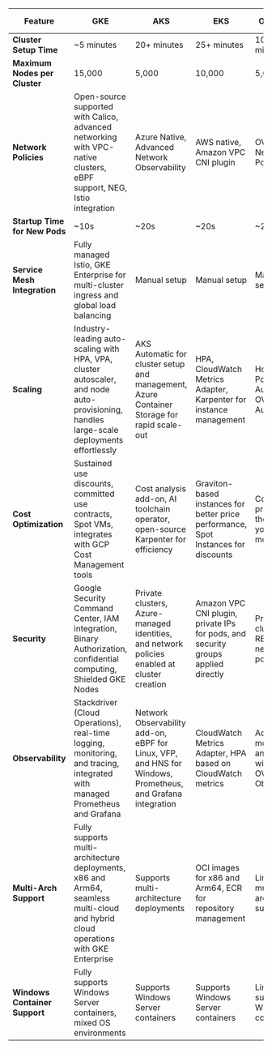 |         Feature           |                                                                    GKE                                                                    |                                                     AKS                                                     |                                         EKS                                         |                          OVH Cloud                          |                      Digital Ocean                      |                                    IBM                                     |                                 RedHat Open Shift                                 |
|---------------------------|-------------------------------------------------------------------------------------------------------------------------------------------|-------------------------------------------------------------------------------------------------------------|-------------------------------------------------------------------------------------|-------------------------------------------------------------|---------------------------------------------------------|----------------------------------------------------------------------------|-----------------------------------------------------------------------------------|
| **Cluster Setup Time**        | ~5 minutes                                                                                                                                | 20+ minutes                                                                                                 | 25+ minutes                                                                         | 10-15 minutes                                               | 8-12 minutes                                            | 15-20 minutes                                                              | 15-20 minutes                                                                     |
| **Maximum Nodes per Cluster** | 15,000                                                                                                                                    | 5,000                                                                                                       | 10,000                                                                              | 5,000                                                       | 1,000                                                   | 5,000                                                                      | 1,000                                                                             |
| **Network Policies**          | Open-source supported with Calico, advanced networking with VPC-native clusters, eBPF support, NEG, Istio integration                     | Azure Native, Advanced Network Observability                                                                | AWS native, Amazon VPC CNI plugin                                                   | OVHcloud Network Policies                                   | Supports Calico for network policies                    | Calico and Cilium for network policies                                     | OpenShift SDN, Calico                                                             |
| **Startup Time for New Pods** | ~10s                                                                                                                                      | ~20s                                                                                                        | ~20s                                                                                | ~20s                                                        | ~15s                                                    | ~20s                                                                       | ~25s                                                                              |
| **Service Mesh Integration**  | Fully managed Istio, GKE Enterprise for multi-cluster ingress and global load balancing                                                   | Manual setup                                                                                                | Manual setup                                                                        | Manual setup                                                | Manual setup                                            | Manual setup                                                               | Fully managed Istio, Red Hat Service Mesh                                         |
| **Scaling**                   | Industry-leading auto-scaling with HPA, VPA, cluster autoscaler, and node auto-provisioning, handles large-scale deployments effortlessly | AKS Automatic for cluster setup and management, Azure Container Storage for rapid scale-out                 | HPA, CloudWatch Metrics Adapter, Karpenter for instance management                  | Horizontal Pod Autoscaler, OVHcloud Autoscaler              | HPA, Vertical Pod Autoscaler, cluster autoscaler        | HPA, VPA, IBM Multicloud Manager for scaling                               | Horizontal Pod Autoscaler, Vertical Pod Autoscaler, cluster autoscaler            |
| **Cost Optimization**         | Sustained use discounts, committed use contracts, Spot VMs, integrates with GCP Cost Management tools                                     | Cost analysis add-on, AI toolchain operator, open-source Karpenter for efficiency                           | Graviton-based instances for better price performance, Spot Instances for discounts | Competitive pricing with the pay-as-you-go model            | Predictable pricing, cost estimates, and usage alerts   | Cost management through IBM Cloud Cost Estimator and cost management tools | Red Hat Cloud Cost Management, Ansible Automation Platform for cost efficiency    |
| **Security**                  | Google Security Command Center, IAM integration, Binary Authorization, confidential computing, Shielded GKE Nodes                         | Private clusters, Azure-managed identities, and network policies enabled at cluster creation                | Amazon VPC CNI plugin, private IPs for pods, and security groups applied directly   | Private clusters, RBAC, network policies                    | Private clusters, integrated firewalls, RBAC            | Advanced security with IAM, VPC integration, private clusters              | Kyverno Policy Sets, Compliance Operator, Ansible Automation Platform integration |
| **Observability**             | Stackdriver (Cloud Operations), real-time logging, monitoring, and tracing, integrated with managed Prometheus and Grafana                | Network Observability add-on, eBPF for Linux, VFP, and HNS for Windows, Prometheus, and Grafana integration | CloudWatch Metrics Adapter, HPA based on CloudWatch metrics                         | Advanced monitoring and logging with OVHcloud Observability | Integrated monitoring and logging, Prometheus, Grafana  | Advanced monitoring with IBM Cloud Monitoring and Log Analysis             | Advanced Cluster Management, integrated monitoring with Prometheus, Grafana       |
| **Multi-Arch Support**        | Fully supports multi-architecture deployments, x86 and Arm64, seamless multi-cloud and hybrid cloud operations with GKE Enterprise        | Supports multi-architecture deployments                                                                     | OCI images for x86 and Arm64, ECR for repository management                         | Limited multi-architecture support                          | Supports multi-architecture deployments, x86, and Arm64 | Supports multi-architecture deployments, x86, and Arm64                    | Multi-architecture support, x86, Arm64, s390x, ppc64le                            |
| **Windows Container Support** | Fully supports Windows Server containers, mixed OS environments                                                                           | Supports Windows Server containers                                                                          | Supports Windows Server containers                                                  | Limited support for Windows containers                      | Supports Windows Server containers                      | Supports Windows Server containers                                         | Fully supports Windows Server containers                                          |
